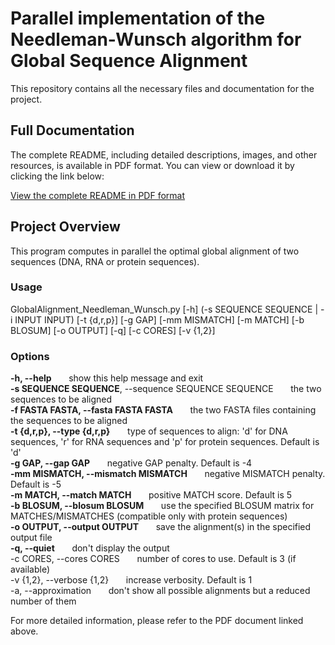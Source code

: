 # Parallel implementation of the Needleman-Wunsch algorithm for Global Sequence Alignment

This repository contains all the necessary files and documentation for the project.

## Full Documentation

The complete README, including detailed descriptions, images, and other resources, is available in PDF format. 
You can view or download it by clicking the link below:

[View the complete README in PDF format](./README.pdf)

## Project Overview

This program computes in parallel the optimal global alignment of two sequences (DNA, RNA or protein sequences).

### Usage
GlobalAlignment_Needleman_Wunsch.py [-h] (-s SEQUENCE SEQUENCE | -i INPUT INPUT) [-t {d,r,p}] [-g GAP] [-mm MISMATCH] [-m MATCH] [-b BLOSUM] 
[-o OUTPUT] [-q] [-c CORES] [-v {1,2}]

### Options
  **-h, --help**           				&nbsp; &nbsp; &nbsp;                  show this help message and exit\
  **-s SEQUENCE SEQUENCE**, --sequence SEQUENCE SEQUENCE &nbsp; &nbsp; &nbsp; the two sequences to be aligned\
  **-f FASTA FASTA, --fasta FASTA FASTA**					&nbsp; &nbsp; &nbsp;        the two FASTA files containing the sequences to be aligned                
  **-t {d,r,p}, --type {d,r,p}**						        &nbsp; &nbsp; &nbsp;      type of sequences to align: 'd' for DNA sequences, 'r' for RNA sequences and 'p' for protein 
                                                        sequences. Default is 'd'\
  **-g GAP, --gap GAP**     							         &nbsp; &nbsp; &nbsp;         negative GAP penalty. Default is -4\
  **-mm MISMATCH, --mismatch MISMATCH**				      &nbsp; &nbsp; &nbsp;        negative MISMATCH penalty. Default is -5\
  **-m MATCH, --match MATCH**						         &nbsp; &nbsp; &nbsp;           positive MATCH score. Default is 5\
  **-b BLOSUM, --blosum BLOSUM**					    &nbsp; &nbsp; &nbsp;              use the specified BLOSUM matrix for MATCHES/MISMATCHES (compatible only with protein sequences)\
  **-o OUTPUT, --output OUTPUT**						&nbsp; &nbsp; &nbsp;                save the alignment(s) in the specified output file\
  **-q, --quiet**           						&nbsp; &nbsp; &nbsp;	                  don't display the output\
  -c CORES, --cores CORES						 &nbsp; &nbsp; &nbsp;                   number of cores to use. Default is 3 (if available)\
  -v {1,2}, --verbose {1,2}					&nbsp; &nbsp; &nbsp;	                  increase verbosity. Default is 1\
  -a, --approximation							  &nbsp; &nbsp; &nbsp;                    don't show all possible alignments but a reduced number of them

For more detailed information, please refer to the PDF document linked above.
